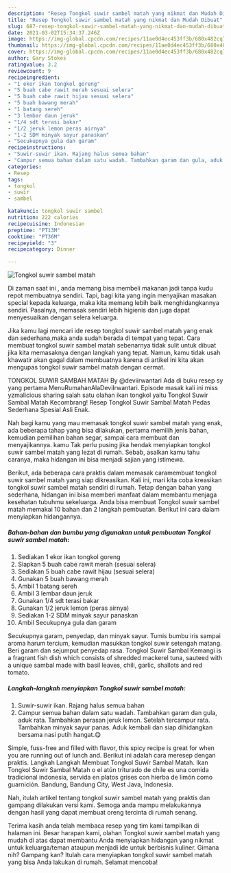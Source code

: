 ```yaml
---
description: "Resep Tongkol suwir sambel matah yang nikmat dan Mudah Dibuat"
title: "Resep Tongkol suwir sambel matah yang nikmat dan Mudah Dibuat"
slug: 687-resep-tongkol-suwir-sambel-matah-yang-nikmat-dan-mudah-dibuat
date: 2021-03-02T15:34:37.246Z
image: https://img-global.cpcdn.com/recipes/11ae0d4ec453ff3b/680x482cq70/tongkol-suwir-sambel-matah-foto-resep-utama.jpg
thumbnail: https://img-global.cpcdn.com/recipes/11ae0d4ec453ff3b/680x482cq70/tongkol-suwir-sambel-matah-foto-resep-utama.jpg
cover: https://img-global.cpcdn.com/recipes/11ae0d4ec453ff3b/680x482cq70/tongkol-suwir-sambel-matah-foto-resep-utama.jpg
author: Gary Stokes
ratingvalue: 3.2
reviewcount: 9
recipeingredient:
- "1 ekor ikan tongkol goreng"
- "5 buah cabe rawit merah sesuai selera"
- "5 buah cabe rawit hijau sesuai selera"
- "5 buah bawang merah"
- "1 batang sereh"
- "3 lembar daun jeruk"
- "1/4 sdt terasi bakar"
- "1/2 jeruk lemon peras airnya"
- "1-2 SDM minyak sayur panaskan"
- "Secukupnya gula dan garam"
recipeinstructions:
- "Suwir-suwir ikan. Rajang halus semua bahan"
- "Campur semua bahan dalam satu wadah. Tambahkan garam dan gula, aduk rata. Tambahkan perasan jeruk lemon. Setelah tercampur rata. Tambahkan minyak sayur panas. Aduk kembali dan siap dihidangkan bersama nasi putih hangat.😋"
categories:
- Resep
tags:
- tongkol
- suwir
- sambel

katakunci: tongkol suwir sambel 
nutrition: 222 calories
recipecuisine: Indonesian
preptime: "PT13M"
cooktime: "PT36M"
recipeyield: "3"
recipecategory: Dinner

---
```



![Tongkol suwir sambel matah](https://img-global.cpcdn.com/recipes/11ae0d4ec453ff3b/680x482cq70/tongkol-suwir-sambel-matah-foto-resep-utama.jpg)

Di zaman  saat ini , anda memang bisa membeli makanan jadi tanpa kudu repot membuatnya sendiri. Tapi, bagi kita yang ingin menyajikan masakan special kepada keluarga, maka kita memang lebih baik menghidangkannya sendiri. Pasalnya, memasak sendiri lebih higienis dan juga dapat menyesuaikan dengan selera keluarga.

Jika kamu lagi mencari ide resep tongkol suwir sambel matah yang enak dan sederhana,maka anda sudah berada di tempat yang tepat. Cara membuat tongkol suwir sambel matah  sebenarnya tidak sulit untuk dibuat jika kita memasaknya dengan langkah yang tepat. Namun, kamu tidak usah khawatir akan gagal dalam membuatnya 
karena di artikel ini kita akan mengupas tongkol suwir sambel matah dengan cermat.  

TONGKOL SUWIR SAMBAH MATAH By @deviirwantari Ada di buku resep sy yang pertama MenuRumahanAlaDeviIrwantari. Episode masak kali ini miss yzmalicious sharing salah satu olahan ikan tongkol yaitu Tongkol Suwir Sambal Matah Kecombrang! Resep Tongkol Suwir Sambal Matah Pedas Sederhana Spesial Asli Enak.

Nah bagi kamu yang mau memasak tongkol suwir sambel matah yang enak, ada beberapa tahap yang bisa dilakukan, pertama memilih jenis bahan, kemudian pemilihan bahan segar, sampai cara membuat dan menyajikannya. kamu Tak perlu pusing jika hendak menyiapkan tongkol suwir sambel matah yang lezat di rumah. Sebab, asalkan kamu  tahu caranya, maka hidangan ini bisa menjadi sajian yang istimewa.

Berikut, ada beberapa cara praktis  dalam memasak caramembuat tongkol suwir sambel matah yang siap dikreasikan. Kali ini, mari kita coba kreasikan tongkol suwir sambel matah sendiri di rumah. Tetap dengan bahan yang sederhana, hidangan ini bisa memberi manfaat dalam membantu menjaga kesehatan tubuhmu sekeluarga. Anda bisa membuat Tongkol suwir sambel matah memakai 10 bahan dan 2 langkah pembuatan. Berikut ini cara dalam menyiapkan hidangannya.

<!--inarticleads1-->

##### Bahan-bahan dan bumbu yang digunakan untuk pembuatan Tongkol suwir sambel matah:

1. Sediakan 1 ekor ikan tongkol goreng
1. Siapkan 5 buah cabe rawit merah (sesuai selera)
1. Sediakan 5 buah cabe rawit hijau (sesuai selera)
1. Gunakan 5 buah bawang merah
1. Ambil 1 batang sereh
1. Ambil 3 lembar daun jeruk
1. Gunakan 1/4 sdt terasi bakar
1. Gunakan 1/2 jeruk lemon (peras airnya)
1. Sediakan 1-2 SDM minyak sayur panaskan
1. Ambil Secukupnya gula dan garam


Secukupnya garam, penyedap, dan minyak sayur. Tumis bumbu iris sampai aroma harum tercium, kemudian masukkan tongkol suwir setengah matang. Beri garam dan sejumput penyedap rasa. Tongkol Suwir Sambal Kemangi is a fragrant fish dish which consists of shredded mackerel tuna, sauteed with a unique sambal made with basil leaves, chili, garlic, shallots and red tomato. 

<!--inarticleads2-->

##### Langkah-langkah menyiapkan Tongkol suwir sambel matah:

1. Suwir-suwir ikan. Rajang halus semua bahan
1. Campur semua bahan dalam satu wadah. Tambahkan garam dan gula, aduk rata. Tambahkan perasan jeruk lemon. Setelah tercampur rata. Tambahkan minyak sayur panas. Aduk kembali dan siap dihidangkan bersama nasi putih hangat.😋


Simple, fuss-free and filled with flavor, this spicy recipe is great for when you are running out of lunch and. Berikut ini adalah cara meresep dengan praktis. Langkah Langkah Membuat Tongkol Suwir Sambal Matah. Ikan Tongkol Suwir Sambal Matah o el atún triturado de chile es una comida tradicional indonesia, servida en platos grises con hierba de limón como guarnición. Bandung, Bandung City, West Java, Indonesia. 

Nah, itulah artikel tentang  tongkol suwir sambel matah  yang praktis dan gampang dilakukan versi kami. Semoga anda mampu melakukannya dengan hasil yang dapat membuat oreng tercinta di rumah senang. 

Terima kasih anda telah membaca resep yang tim kami tampilkan di halaman ini. Besar harapan kami, olahan  Tongkol suwir sambel matah yang mudah di atas dapat membantu Anda menyiapkan hidangan yang nikmat untuk keluarga/teman ataupun menjadi ide untuk berbisnis kuliner. Gimana nih? Gampang kan? Itulah cara menyiapkan tongkol suwir sambel matah yang bisa Anda lakukan di rumah. Selamat mencoba!

